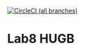 
[![CircleCI (all branches)](https://img.shields.io/circleci/project/github/annamj17/Lab08-hugb.svg)](https://github.com/annamj17/Lab08-hugb)

# Lab8 HUGB
